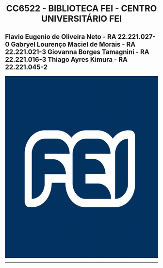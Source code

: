 <h1 align="center">
  CC6522 - BIBLIOTECA FEI - CENTRO UNIVERSITÁRIO FEI
</h1>

<h2>
  Flavio Eugenio de Oliveira Neto - RA 22.221.027-0
  Gabryel Lourenço Maciel de Morais - RA 22.221.021-3
  Giovanna Borges Tamagnini - RA 22.221.016-3
  Thiago Ayres Kimura - RA 22.221.045-2
</h2>

<p align="center">
  <img alt="Logo" align="center" src ="https://github.com/gtamagnini/Biblioteca-FEI/blob/main/Image/FEI.jpg" width="700" height="600"></img>
<p>

***
